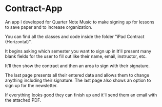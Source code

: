 # Contract-App
An app I developed for Quarter Note Music to make signing up for lessons to save paper and to increase organization.

You can find all the classes and code inside the folder "iPad Contract (Horizontal)".

It begins asking which semester you want to sign up in
It'll present many blank fields for the user to fill out like their name, email, instructor, etc.

It'll then show the contract and then an area to sign with their signature.

The last page presents all their entered data and allows them to change anything including their signature.
The last page also shows an option to sign up for the newsletter.

If everything looks good they can finish up and it'll send them an email with the attached PDF.
